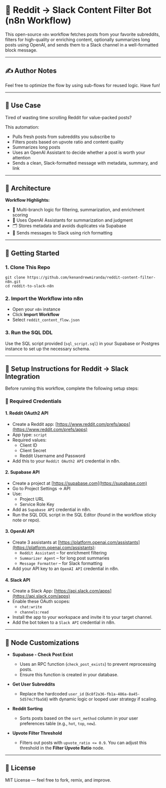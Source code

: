 
# 🔁 Reddit → Slack Content Filter Bot (n8n Workflow)

This open-source `n8n` workflow fetches posts from your favorite subreddits, filters for high-quality or enriching content, optionally summarizes long posts using OpenAI, and sends them to a Slack channel in a well-formatted block message.

---

## ✍️ Author Notes

Feel free to optimize the flow by using sub-flows for reused logic. Have fun!

---

## 📌 Use Case

Tired of wasting time scrolling Reddit for value-packed posts?

This automation:
- Pulls fresh posts from subreddits you subscribe to
- Filters posts based on upvote ratio and content quality
- Summarizes long posts
- Uses an OpenAI Assistant to decide whether a post is worth your attention
- Sends a clean, Slack-formatted message with metadata, summary, and link

---

## 🧠 Architecture

**Workflow Highlights:**
- 🧵 Multi-branch logic for filtering, summarization, and enrichment scoring
- 🤖 Uses OpenAI Assistants for summarization and judgment
- 🗂 Stores metadata and avoids duplicates via Supabase
- 📣 Sends messages to Slack using rich formatting

---

## 🚀 Getting Started

### 1. Clone This Repo

```
git clone https://github.com/kenandrewmiranda/reddit-content-filter-n8n.git
cd reddit-to-slack-n8n
```

### 2. Import the Workflow into n8n
- Open your `n8n` instance
- Click **Import Workflow**
- Select `reddit_content_flow.json`

### 3. Run the SQL DDL
Use the SQL script provided (`sql_script.sql`) in your Supabase or Postgres instance to set up the necessary schema.

---

## 🧩 Setup Instructions for Reddit → Slack Integration

Before running this workflow, complete the following setup steps:

### 🔐 Required Credentials

#### 1. **Reddit OAuth2 API**
- Create a Reddit app: [https://www.reddit.com/prefs/apps](https://www.reddit.com/prefs/apps)
- App type: `script`
- Required values:
  - Client ID
  - Client Secret
  - Reddit Username and Password
- Add this to your `Reddit OAuth2 API` credential in n8n.

#### 2. **Supabase API**
- Create a project at [https://supabase.com](https://supabase.com)
- Go to Project Settings → API
- Use:
  - Project URL
  - Service Role Key
- Add as `Supabase API` credential in n8n.
- Run the SQL DDL script in the SQL Editor (found in the workflow sticky note or repo).

#### 3. **OpenAI API**
- Create 3 assistants at [https://platform.openai.com/assistants](https://platform.openai.com/assistants):
  - `Reddit Assistant` – for enrichment filtering
  - `Summarizer Agent` – for long post summaries
  - `Message Formatter` – for Slack formatting
- Add your API key to an `OpenAI API` credential in n8n.

#### 4. **Slack API**
- Create a Slack App: [https://api.slack.com/apps](https://api.slack.com/apps)
- Enable these OAuth scopes:
  - `chat:write`
  - `channels:read`
- Install the app to your workspace and invite it to your target channel.
- Add the bot token to a `Slack API` credential in n8n.

---

## 🔧 Node Customizations

- **Supabase - Check Post Exist**
  - Uses an RPC function (`check_post_exists`) to prevent reprocessing posts.
  - Ensure this function is created in your database.

- **Get User Subreddits**
  - Replace the hardcoded `user_id` (`6c8f2a36-fb1a-486a-8a45-5d574c7fba58`) with dynamic logic or looped user strategy if scaling.

- **Reddit Sorting**
  - Sorts posts based on the `sort_method` column in your user preferences table (e.g., `hot`, `top`, `new`).

- **Upvote Filter Threshold**
  - Filters out posts with `upvote_ratio <= 0.9`. You can adjust this threshold in the **Filter Upvote Ratio** node.

---

## 📝 License

MIT License — feel free to fork, remix, and improve.
